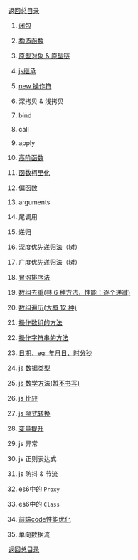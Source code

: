 [返回总目录](../README.md)

1. [闭包](./原生JS/闭包.md)

2. [构造函数](./原生JS/构造函数.md)

3. [原型对象 & 原型链](./原生JS/原型对象&原型链.md)

4. [js继承](./原生JS/js继承.md)

5. [new 操作符](./原生JS/new操作符.md)

6. 深拷贝 & 浅拷贝

7. bind

8. call

9. apply

10. [高阶函数](./原生JS/高阶函数.md)

11. [函数柯里化](./原生JS/函数柯里化.md)

11. 偏函数

11. arguments

12. 尾调用

12. 递归

13. 深度优先递归法（树）

14. 广度优先递归法（树）

14. [冒泡排序法](./原生JS/冒泡排序法.md)

15. [数组去重(共 6 种方法，性能：逐个递减)](./原生JS/数组去重.md)

16. [数组遍历(大概 12 种)](./原生JS/数组遍历.md)

17. [操作数组的方法](./原生JS/操作数组的方法.md)

18. [操作字符串的方法](./原生JS/操作字符串的方法.md)

19. [日期，eg: 年月日、时分秒](./原生JS/日期.md)

20. [js 数据类型](./原生JS/js数据类型.md)

21. [js 数学方法(暂不书写)](./原生JS/js数学方法.md)

22. [js 比较](./原生JS/js比较.md)

23. [js 隐式转换](./原生JS/js隐式转换.md)

24. [变量提升](./原生JS/变量提升.md)

25. js 异常

26. js 正则表达式

27. js 防抖 & 节流

28. es6中的 `Proxy`

28. es6中的 `Class`

29. [前端code性能优化](./原生JS/前端code性能优化.md)

30. 单向数据流

[返回总目录](../README.md)
